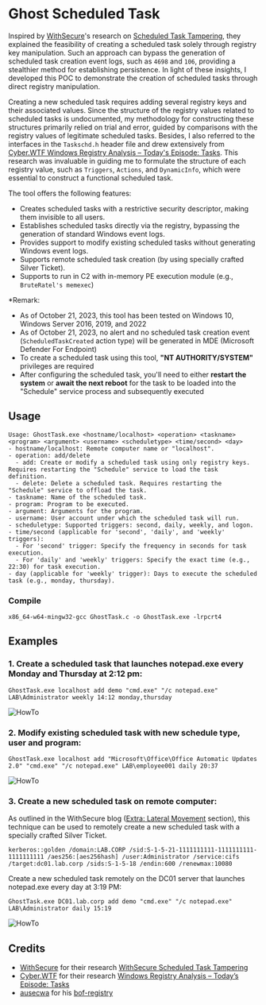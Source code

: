 # Ghost Scheduled Task
Inspired by [WithSecure](https://twitter.com/WithSecure)'s research on [Scheduled Task Tampering](https://labs.withsecure.com/publications/scheduled-task-tampering), they explained the feasibility of creating a scheduled task solely through registry key manipulation. Such an approach can bypass the generation of scheduled task creation event logs, such as `4698` and `106`, providing a stealthier method for establishing persistence. In light of these insights, I developed this POC to demonstrate the creation of scheduled tasks through direct registry manipulation.

Creating a new scheduled task requires adding several registry keys and their associated values. Since the structure of the registry values related to scheduled tasks is undocumented, my methodology for constructing these structures primarily relied on trial and error, guided by comparisons with the registry values of legitimate scheduled tasks. Besides, I also referred to the interfaces in the `Taskschd.h` header file and drew extensively from [Cyber.WTF Windows Registry Analysis – Today's Episode: Tasks](https://cyber.wtf/2022/06/01/windows-registry-analysis-todays-episode-tasks/). This research was invaluable in guiding me to formulate the structure of each registry value, such as `Triggers`, `Actions`, and `DynamicInfo`, which were essential to construct a functional scheduled task.

The tool offers the following features:
- Creates scheduled tasks with a restrictive security descriptor, making them invisible to all users.
- Establishes scheduled tasks directly via the registry, bypassing the generation of standard Windows event logs.
- Provides support to modify existing scheduled tasks without generating Windows event logs.
- Supports remote scheduled task creation (by using specially crafted Silver Ticket).
- Supports to run in C2 with in-memory PE execution module (e.g., `BruteRatel's memexec`)

*Remark:
- As of October 21, 2023, this tool has been tested on Windows 10, Windows Server 2016, 2019, and 2022
- As of October 21, 2023, no alert and no scheduled task creation event (`ScheduledTaskCreated` action type) will be generated in MDE (Microsoft Defender For Endpoint)
- To create a scheduled task using this tool, **"NT AUTHORITY/SYSTEM"** privileges are required
- After configuring the scheduled task, you'll need to either **restart the system** or **await the next reboot** for the task to be loaded into the "Schedule" service process and subsequently executed

## Usage
```
Usage: GhostTask.exe <hostname/localhost> <operation> <taskname> <program> <argument> <username> <scheduletype> <time/second> <day>
- hostname/localhost: Remote computer name or "localhost".
- operation: add/delete
  - add: Create or modify a scheduled task using only registry keys. Requires restarting the "Schedule" service to load the task definition.
  - delete: Delete a scheduled task. Requires restarting the "Schedule" service to offload the task.
- taskname: Name of the scheduled task.
- program: Program to be executed.
- argument: Arguments for the program.
- username: User account under which the scheduled task will run.
- scheduletype: Supported triggers: second, daily, weekly, and logon.
- time/second (applicable for 'second', 'daily', and 'weekly' triggers):
  - For 'second' trigger: Specify the frequency in seconds for task execution.
  - For 'daily' and 'weekly' triggers: Specify the exact time (e.g., 22:30) for task execution.
- day (applicable for 'weekly' trigger): Days to execute the scheduled task (e.g., monday, thursday).
```

### Compile
```
x86_64-w64-mingw32-gcc GhostTask.c -o GhostTask.exe -lrpcrt4
```

## Examples
### 1. Create a scheduled task that launches notepad.exe every Monday and Thursday at 2:12 pm:
```
GhostTask.exe localhost add demo "cmd.exe" "/c notepad.exe" LAB\Administrator weekly 14:12 monday,thursday
```
![HowTo](https://github.com/netero1010/GhostTask/raw/main/example1.png)

### 2. Modify existing scheduled task with new schedule type, user and program:
```
GhostTask.exe localhost add "Microsoft\Office\Office Automatic Updates 2.0" "cmd.exe" "/c notepad.exe" LAB\employee001 daily 20:37
```
![HowTo](https://github.com/netero1010/GhostTask/raw/main/example2.png)

### 3. Create a new scheduled task on remote computer:

As outlined in the WithSecure blog ([Extra: Lateral Movement](https://labs.withsecure.com/publications/scheduled-task-tampering) section), this technique can be used to remotely create a new scheduled task with a specially crafted Silver Ticket.
```
kerberos::golden /domain:LAB.CORP /sid:S-1-5-21-1111111111-1111111111-1111111111 /aes256:[aes256hash] /user:Administrator /service:cifs /target:dc01.lab.corp /sids:S-1-5-18 /endin:600 /renewmax:10080
```

Create a new scheduled task remotely on the DC01 server that launches notepad.exe every day at 3:19 PM:
```
GhostTask.exe DC01.lab.corp add demo "cmd.exe" "/c notepad.exe" LAB\Administrator daily 15:19
```
![HowTo](https://github.com/netero1010/GhostTask/raw/main/example3.png)

## Credits
- [WithSecure](https://twitter.com/WithSecure) for their research [WithSecure Scheduled Task Tampering](https://labs.withsecure.com/publications/scheduled-task-tampering)
- [Cyber.WTF](https://cyber.wtf/) for their research [Windows Registry Analysis – Today’s Episode: Tasks](https://cyber.wtf/2022/06/01/windows-registry-analysis-todays-episode-tasks/)
- [ausecwa](https://github.com/ausecwa) for his [bof-registry](https://github.com/ausecwa/bof-registry)
